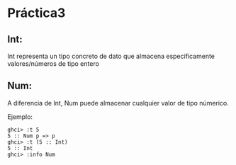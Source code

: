 # Práctica3

## Int:
Int representa un tipo  concreto de dato que almacena especificamente valores/números de tipo entero

## Num:
A diferencia de Int, Num puede almacenar cualquier valor de tipo númerico.

Ejemplo:

    ghci> :t 5
    5 :: Num p => p
    ghci> :t (5 :: Int)
    5 :: Int
    ghci> :info Num

